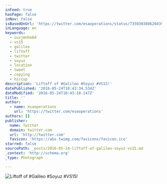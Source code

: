 ```yaml
---
inFeed: true
hasPage: false
inNav: false
isBasedOnUrl: 'https://twitter.com/esaoperations/status/735030388620439552'
inLanguage: en
keywords:
  - iuzjmnhe6d
  - vs15
  - galileo
  - liftoff
  - twitter
  - soyuz
  - location
  - tweet
  - copying
  - hiccup
description: 'Liftoff of #Galileo #Soyuz #VS15!'
datePublished: '2016-05-24T10:43:34.534Z'
dateModified: '2016-05-24T10:43:18.147Z'
title: ''
author:
  - name: esaoperations
    url: 'https://twitter.com/esaoperations'
authors: []
publisher:
  name: Twitter
  domain: twitter.com
  url: 'http://twitter.com'
  favicon: 'https://abs.twimg.com/favicons/favicon.ico'
starred: false
sourcePath: _posts/2016-05-24-liftoff-of-galileo-soyuz-vs15.md
_context: 'http://schema.org'
_type: Photograph

---
```

![Liftoff of #Galileo #Soyuz #VS15!](https://s3-us-west-2.amazonaws.com/the-grid-img/p/bc77361882e9ffbeead8630030a47b5a9a09e8c9.jpg)